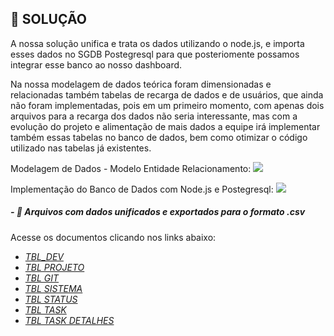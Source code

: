 ## 💬 SOLUÇÃO
A nossa solução unifica e trata os dados utilizando o node.js, e importa esses dados no SGDB Postegresql para que posteriomente possamos integrar esse banco ao nosso dashboard.

Na nossa modelagem de dados teórica foram dimensionadas e relacionadas também tabelas de recarga de dados e de usuários, que ainda não foram implementadas, pois em um primeiro momento, com apenas dois arquivos para a recarga dos dados não seria interessante, mas com a evolução do projeto e alimentação de mais dados a equipe irá implementar também essas tabelas no banco de dados, bem como otimizar o código utilizado nas tabelas já existentes. 

Modelagem de Dados - Modelo Entidade Relacionamento:
![](https://github.com/vinicius-hso/api-fatec-2s-gswatcher/blob/main/Modelagem%20de%20Dados/modelo_logico_relacional_gswatcher.jpeg)

Implementação do Banco de Dados com Node.js e Postegresql:
![](https://github.com/vinicius-hso/api-fatec-2s-gswatcher/blob/main/Modelagem%20de%20Dados/modelagem_dados.gif)


#####  - 📂 Arquivos com dados unificados e exportados para o formato .csv
Acesse os documentos clicando nos links abaixo:

* [_TBL_DEV_](https://github.com/vinicius-hso/api-fatec-2s-gswatcher/blob/main/Modelagem%20de%20Dados/CODIGO/CSV_export/tbl_dev.csv)
* [_TBL PROJETO_](https://github.com/vinicius-hso/api-fatec-2s-gswatcher/blob/main/Modelagem%20de%20Dados/CODIGO/CSV_export/tbl_projeto.csv)
* [_TBL GIT_](https://github.com/vinicius-hso/api-fatec-2s-gswatcher/blob/main/Modelagem%20de%20Dados/CODIGO/CSV_export/tbl_git.csv)
* [_TBL SISTEMA_](https://github.com/vinicius-hso/api-fatec-2s-gswatcher/blob/main/Modelagem%20de%20Dados/CODIGO/CSV_export/tbl_sistema.csv)
* [_TBL STATUS_](https://github.com/vinicius-hso/api-fatec-2s-gswatcher/blob/main/Modelagem%20de%20Dados/CODIGO/CSV_export/tbl_status.csv)
* [_TBL TASK_](https://github.com/vinicius-hso/api-fatec-2s-gswatcher/blob/main/Modelagem%20de%20Dados/CODIGO/CSV_export/tbl_task.csv)
* [_TBL TASK DETALHES_](https://github.com/vinicius-hso/api-fatec-2s-gswatcher/blob/main/Modelagem%20de%20Dados/CODIGO/CSV_export/tbl_task_detalhes.csv)

